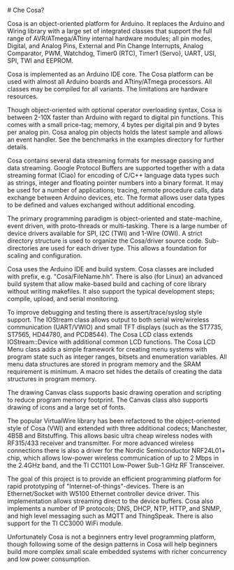 # Che Cosa?

Cosa is an object-oriented platform for Arduino. It replaces the Arduino
and Wiring library with a large set of integrated classes that support
the full range of AVR/ATmega/ATtiny internal hardware modules; all pin
modes, Digital, and Analog Pins, External and Pin Change Interrupts,
Analog Comparator, PWM, Watchdog, Timer0 (RTC), Timer1 (Servo), UART, USI,
SPI, TWI and EEPROM.

Cosa is implemented as an Arduino IDE core. The Cosa platform can be
used with almost all Arduino boards and ATtiny/ATmega processors. All
classes may be compiled for all variants. The limitations are hardware
resources.

Though object-oriented with optional operator overloading syntax,
Cosa is between 2-10X faster than Arduino with regard to digital pin
functions. This comes with a small price-tag; memory, 4 bytes per
digital pin and 9 bytes per analog pin. Cosa analog pin objects
holds the latest sample and allows an event handler. See the
benchmarks in the examples directory for further details.

Cosa contains several data streaming formats for message passing and
data streaming. Google Protocol Buffers are supported together with a
data streaming format (Ciao) for encoding of C/C++ language data types
such as strings, integer and floating pointer numbers into a binary
format. It may be used for a number of applications; tracing, remote
procedure calls, data exchange between Arduino devices, etc. The
format allows user data types to be defined and values exchanged
without additional encoding.

The primary programming paradigm is object-oriented and state-machine,
event driven, with proto-threads or multi-tasking. There is a large
number of device drivers available for SPI, I2C (TWI) and 1-Wire
(OWI). A strict directory structure is used to organize the
Cosa/driver source code. Sub-directories are used for each driver
type. This allows a foundation for scaling and configuration.

Cosa uses the Arduino IDE and build system. Cosa classes are included
with prefix, e.g. "Cosa/FileName.hh". There is also (for Linux) an
advanced build system that allow make-based build and caching of core
library without writing makefiles. It also support the typical
development steps; compile, upload, and serial monitoring.

To improve debugging and testing there is assert/trace/syslog style
support. The IOStream class allows output to both serial wire/wireless
communication (UART/VWIO) and small TFT displays (such as the ST7735,
ST7565, HD44780, and PCD8544). The Cosa LCD class extends
IOStream::Device with additional common LCD functions. The Cosa LCD
Menu class adds a simple framework for creating menu systems with
program state such as integer ranges, bitsets and enumeration
variables. All menu data structures are stored in program memory and
the SRAM requirement is minimum. A macro set hides the details of
creating the data structures in program memory.

The drawing Canvas class supports basic drawing operation
and scripting to reduce program memory footprint. The Canvas class
also supports drawing of icons and a large set of fonts.

The popular VirtualWire library has been refactored to the
object-oriented style of Cosa (VWI) and extended with three additional
codecs; Manchester, 4B5B and Bitstuffing. This allows basic ultra
cheap wireless nodes with RF315/433 receiver and transmitter. For more
advanced wireless connections there is also a driver for the Nordic
Semiconductor NRF24L01+ chip, which allows low-power wireless
communication of up to 2 Mbps in the 2.4GHz band, and the TI CC1101
Low-Power Sub-1 GHz RF Transceiver.

The goal of this project is to provide an efficient programming
platform for rapid prototyping of "Internet-of-things"-devices. There
is an Ethernet/Socket with W5100 Ethernet controller device
driver. This implementation allows streaming direct to the device
buffers. Cosa also implements a number of IP protocols; DNS, DHCP,
NTP, HTTP, and SNMP, and high level messaging such as MQTT and
ThingSpeak. There is also support for the TI CC3000 WiFi module.

Unfortunately Cosa is not a beginners entry level programming
platform, though following some of the design patterns in Cosa will
help beginners build more complex small scale embedded systems with
richer concurrency and low power consumption.